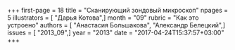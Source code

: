 +++
first-page = 18
title = "Сканирующий зондовый микроскоп"
npages = 5
illustrators = [ "Дарья Котова",]
month = "09"
rubric = "Как это устроено"
authors = [ "Анастасия Большакова", "Александр Белецкий",]
issues = [ "2013_09",]
year = "2013"
date = "2017-04-24T15:37:57+03:00"
+++
